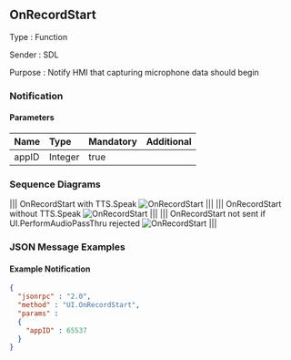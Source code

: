 ## OnRecordStart

Type
: Function

Sender
: SDL

Purpose
: Notify HMI that capturing microphone data should begin

### Notification

#### Parameters

|Name|Type|Mandatory|Additional|
|:---|:---|:--------|:---------|
|appID|Integer|true||

### Sequence Diagrams
|||
OnRecordStart with TTS.Speak
![OnRecordStart](./assets/OnRecordStartSpeak.png)
|||
|||
OnRecordStart without TTS.Speak
![OnRecordStart](./assets/OnRecordStartNoSpeak.png)
|||
|||
OnRecordStart not sent if UI.PerformAudioPassThru rejected
![OnRecordStart](./assets/OnRecordStartRejected.png)
|||

### JSON Message Examples

#### Example Notification
```json
{
  "jsonrpc" : "2.0",
  "method" : "UI.OnRecordStart",
  "params" :
  {
    "appID" : 65537
  }
}
```
